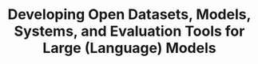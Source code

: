 ---
name: Hao Zhang
email: haz094@ucsd.edu
photo: assets/images/hao-zhang.png
website: https://cseweb.ucsd.edu/~haozhang
domain: B04
title: Developing Open Datasets, Models, Systems, and Evaluation Tools for Large (Language) Models
bio: "Hao Zhang is an Assistant Professor in Halıcıoğlu Data Science Institute and the Department of Computer Science and Engineering at UC San Diego. Before joining UCSD, Hao was a postdoctoral researcher at UC Berkeley working with Ion Stoica (2021 - 2023). Hao completed his Ph.D. in Computer Science at Carnegie Mellon University with Eric Xing (2014 - 2020). During PhD, Hao took on leave and worked for the ML platform startup Petuum Inc (2016 - 2021). Hao's research interest is in the intersection area of machine learning and systems. Hao's past work includes Vicuna, FastChat, Alpa, vLLM, Poseidon, Petuum. Hao’s research has been recognized with the Jay Lepreau best paper award at OSDI’21 and an NVIDIA pioneer research award at NeurIPS’17. Hao also cofounded the company LMNet.ai (2023) which has joined Snowflake since November 2023, and the nonprofit LMSYS Org (2023) which maintains many popular open models, evaluation, and systems."
description: "The rapid advancement of large multimodal models has revolutionized AI systems, resulting in unprecedented levels of intelligence as seen in OpenAI’s GPT-4. However, despite its performance, the training and architecture details of GPT-4 remain unclear, hindering research and open-source innovation in this field.
In this project, we'll explore three relevant areas to LLMs:<br>
- On the system side: infrastructure for scalable training and high-throughput serving with advanced memory management and parallelization techniques.<br>
- On the model side, build multimodal model close to ChatGPT quality, which can also interact with the real world by taking actions and using tools.<br>
- On the data and benchmark side, develop a highly curated data sets and benchmark platform with novel data augmentation, data filtering, and ranking methods.<br>"
summer: "Reading LLM papers, get familiar with tools like huggingface, pytorch, FSDP, Megatron-LM, Deepspeed."
oldstudent: https://weiyueli7.github.io/SON/
prerequisites: DSC102, DSC 140A
time: Monday or Wednesday Afternoon, In-Person
style: I am hands-off. I will ask my students to help on some coding details.
seats: 6
tag: Language Models
---